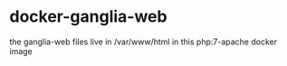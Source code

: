 # docker-ganglia-web

the ganglia-web files live in /var/www/html in this php:7-apache docker image
